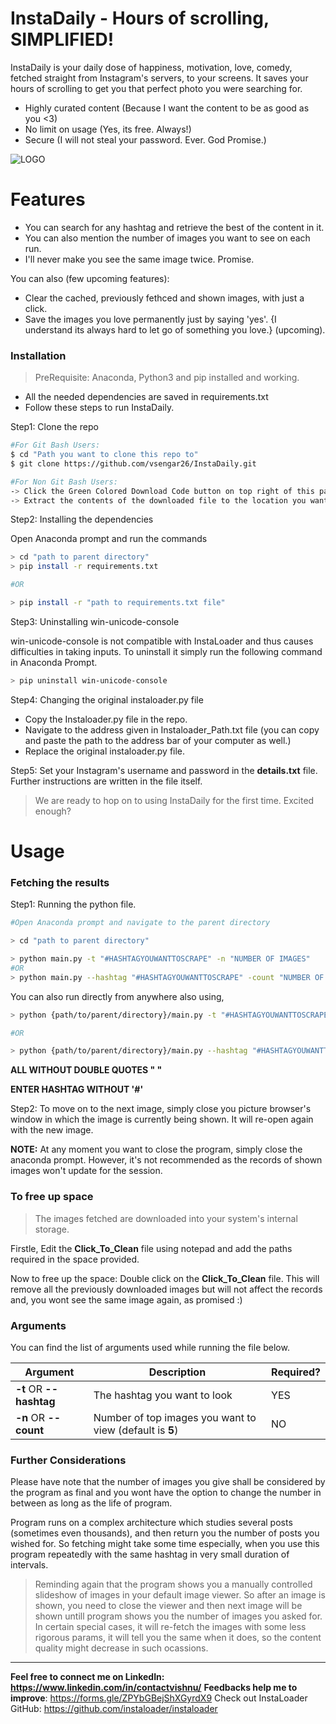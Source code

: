 # InstaDaily - Hours of scrolling, SIMPLIFIED!



InstaDaily is your daily dose of happiness, motivation, love, comedy, fetched straight from Instagram's servers, to your screens. It saves your hours of scrolling to get you that perfect photo you were searching for.

  - Highly curated content (Because I want the content to be as good as you <3)
  - No limit on usage (Yes, its free. Always!)
  - Secure (I will not steal your password. Ever. God Promise.)
  
![LOGO](https://i.ibb.co/RvfZ7dt/Webp-net-resizeimage.jpg)

# Features

  - You can search for any hashtag and retrieve the best of the content in it.
  - You can also mention the number of images you want to see on each run.
  - I'll never make you see the same image twice. Promise.


You can also (few upcoming features):
  - Clear the cached, previously fethced and shown images, with just a click.
  - Save the images you love permanently just by saying 'yes'. {I understand its always hard to let go of something you love.}  (upcoming).








### Installation
> PreRequisite: Anaconda, Python3 and pip installed and working.

- All the needed dependencies are saved in requirements.txt
- Follow these steps to run InstaDaily.


Step1: Clone the repo
```sh
#For Git Bash Users:
$ cd "Path you want to clone this repo to"
$ git clone https://github.com/vsengar26/InstaDaily.git
```
```sh
#For Non Git Bash Users:
-> Click the Green Colored Download Code button on top right of this page. 
-> Extract the contents of the downloaded file to the location you want to.
```

Step2: Installing the dependencies

Open Anaconda prompt and run the commands

```sh
> cd "path to parent directory"
> pip install -r requirements.txt

#OR

> pip install -r "path to requirements.txt file"
```

Step3: Uninstalling win-unicode-console

win-unicode-console is not compatible with InstaLoader and thus causes difficulties in taking inputs. To uninstall it simply run the following command in Anaconda Prompt.

```sh
> pip uninstall win-unicode-console
```

Step4: Changing the original instaloader.py file


- Copy the Instaloader.py file in the repo.
- Navigate to the address given in Instaloader_Path.txt file (you can copy and paste the path to the address bar of your computer as well.)
- Replace the original instaloader.py file.

Step5: Set your Instagram's username and password in the **details.txt** file. Further instructions are written in the file itself.

> We are ready to hop on to using InstaDaily for the first time. Excited enough?

# Usage

### Fetching the results

Step1: Running the python file.
```sh
#Open Anaconda prompt and navigate to the parent directory

> cd "path to parent directory"

> python main.py -t "#HASHTAGYOUWANTTOSCRAPE" -n "NUMBER OF IMAGES"
#OR
> python main.py --hashtag "#HASHTAGYOUWANTTOSCRAPE" -count "NUMBER OF IMAGES"
```

You can also run directly from anywhere also using,
```sh
> python {path/to/parent/directory}/main.py -t "#HASHTAGYOUWANTTOSCRAPE" -n "NUMBER OF IMAGES"

#OR

> python {path/to/parent/directory}/main.py --hashtag "#HASHTAGYOUWANTTOSCRAPE" --count "NUMBER OF IMAGES"
```
**ALL WITHOUT DOUBLE QUOTES "  "**

**ENTER HASHTAG WITHOUT '#'**

Step2: To move on to the next image, simply close you picture browser's window in which the image is currently being shown. It will re-open again with the new image.

**NOTE:** At any moment you want to close the program, simply close the anaconda prompt. However, it's not recommended as the records of shown images won't update for the session.

### To free up space

> The images fetched are downloaded into your system's internal storage.

Firstle, Edit the **Click_To_Clean** file using notepad and add the paths required in the space provided.

Now to free up the space: Double click on the **Click_To_Clean** file. This will remove all the previously downloaded images but will not affect the records and, you wont see the same image again, as promised :)



### Arguments

You can find the list of arguments used while running the file below.

| Argument | Description | Required? |
| ------ | ------ | ------ |
| **-t** OR **--hashtag** | The hashtag you want to look | YES |
| **-n** OR **--count** | Number of top images you want to view (default is **5**) | NO


### Further Considerations
Please have note that the number of images you give shall be considered by the program as final and you wont have the option to change the number in between as long as the life of program.

Program runs on a complex architecture which studies several posts (sometimes even thousands), and then return you the number of posts you wished for. So fetching might take some time especially, when you use this program repeatedly with the same hashtag in very small duration of intervals.

> Reminding again that the program shows you a manually controlled slideshow of images in your default image viewer. So after an image is shown, you need to close the viewer and then next image will be shown untill program shows you the number of images you asked for. In certain special cases, it will re-fetch the images with some less rigorous params, it will tell you the same when it does, so the content quality might decrease in such ocassions.









---



**Feel free to connect me on LinkedIn: https://www.linkedin.com/in/contactvishnu/**
**Feedbacks help me to improve**: https://forms.gle/ZPYbGBejShXGyrdX9
Check out InstaLoader GitHub: https://github.com/instaloader/instaloader

[//]: # (These are reference links used in the body of this note and get stripped out when the markdown processor does its job. There is no need to format nicely because it shouldn't be seen. Thanks SO - http://stackoverflow.com/questions/4823468/store-comments-in-markdown-syntax)


   [dill]: <https://github.com/joemccann/dillinger>
   [git-repo-url]: <https://github.com/joemccann/dillinger.git>
   [john gruber]: <http://daringfireball.net>
   [df1]: <http://daringfireball.net/projects/markdown/>
   [markdown-it]: <https://github.com/markdown-it/markdown-it>
   [Ace Editor]: <http://ace.ajax.org>
   [node.js]: <http://nodejs.org>
   [Twitter Bootstrap]: <http://twitter.github.com/bootstrap/>
   [jQuery]: <http://jquery.com>
   [@tjholowaychuk]: <http://twitter.com/tjholowaychuk>
   [express]: <http://expressjs.com>
   [AngularJS]: <http://angularjs.org>
   [Gulp]: <http://gulpjs.com>

   [PlDb]: <https://github.com/joemccann/dillinger/tree/master/plugins/dropbox/README.md>
   [PlGh]: <https://github.com/joemccann/dillinger/tree/master/plugins/github/README.md>
   [PlGd]: <https://github.com/joemccann/dillinger/tree/master/plugins/googledrive/README.md>
   [PlOd]: <https://github.com/joemccann/dillinger/tree/master/plugins/onedrive/README.md>
   [PlMe]: <https://github.com/joemccann/dillinger/tree/master/plugins/medium/README.md>
   [PlGa]: <https://github.com/RahulHP/dillinger/blob/master/plugins/googleanalytics/README.md>
